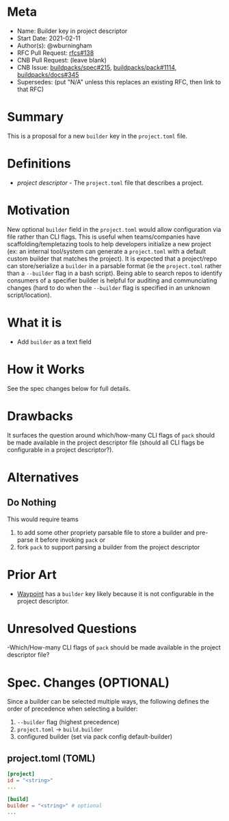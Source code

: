 # Meta
[meta]: #meta
- Name: Builder key in project descriptor
- Start Date: 2021-02-11
- Author(s): @wburningham
- RFC Pull Request: [rfcs#138](https://github.com/buildpacks/rfcs/pull/138)
- CNB Pull Request: (leave blank)
- CNB Issue: [buildpacks/spec#215](https://github.com/buildpacks/spec/issues/215), [buildpacks/pack#1114](https://github.com/buildpacks/pack/issues/1114), [buildpacks/docs#345](https://github.com/buildpacks/docs/issues/345)
- Supersedes: (put "N/A" unless this replaces an existing RFC, then link to that RFC)

# Summary
[summary]: #summary

This is a proposal for a new `builder` key in the `project.toml` file.

# Definitions
[definitions]: #definitions

* _project descriptor_ - The `project.toml` file that describes a project.

# Motivation
[motivation]: #motivation

New optional `builder` field in the `project.toml` would allow configuration via file rather than CLI flags. This is useful when teams/companies have scaffolding/templetazing tools to help developers initialize a new project (ex: an internal tool/system can generate a `project.toml` with a default custom builder that matches the project). It is expected that a project/repo can store/serialize a `builder` in a parsable format (ie the `project.toml` rather than a `--builder` flag in a bash script). Being able to search repos to identify consumers of a specifier builder is helpful for auditing and communciating changes (hard to do when the `--builder` flag is specified in an unknown script/location).

# What it is
[what-it-is]: #what-it-is

* Add `builder` as a text field

# How it Works
[how-it-works]: #how-it-works

See the spec changes below for full details.

# Drawbacks
[drawbacks]: #drawbacks

It surfaces the question around which/how-many CLI flags of `pack` should be made available in the project descriptor file (should all CLI flags be configurable in a project descriptor?).

# Alternatives
[alternatives]: #alternatives

## Do Nothing

This would require teams 
1. to add some other propriety parsable file to store a builder and pre-parse it before invoking `pack`
or
2. fork `pack` to support parsing a builder from the project descriptor

# Prior Art
[prior-art]: #prior-art

* [Waypoint](https://www.waypointproject.io/plugins/pack) has a `builder` key likely because it is not configurable in the project descriptor. 

# Unresolved Questions
[unresolved-questions]: #unresolved-questions

-Which/How-many CLI flags of `pack` should be made available in the project descriptor file?

# Spec. Changes (OPTIONAL)
[spec-changes]: #spec-changes

Since a builder can be selected multiple ways, the following defines the order of precedence when selecting a builder:

1. `--builder` flag (highest precedence)
2. `project.toml` → `build.builder`
3. configured builder (set via pack config default-builder)

## project.toml (TOML)

```toml
[project]
id = "<string>"
...

[build]
builder = "<string>" # optional
...
```
